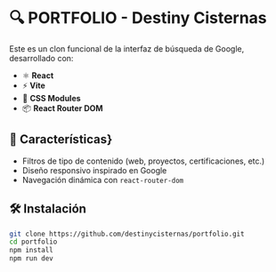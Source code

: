 # 🔍 PORTFOLIO - Destiny Cisternas

Este es un clon funcional de la interfaz de búsqueda de Google, desarrollado con:

- ⚛️ **React**
- ⚡ **Vite**
- 🎨 **CSS Modules**
- 📦 **React Router DOM**

## 🚀 Características}

- Filtros de tipo de contenido (web, proyectos, certificaciones, etc.)
- Diseño responsivo inspirado en Google
- Navegación dinámica con `react-router-dom`


## 🛠️ Instalación

```bash
git clone https://github.com/destinycisternas/portfolio.git
cd portfolio
npm install
npm run dev
